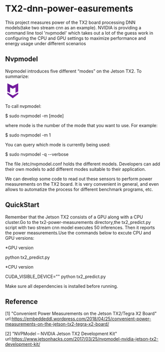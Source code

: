 # TX2-dnn-power-easurements
This project measures power of the TX2 board processing DNN models(take two stream cnn as an example). NVIDIA is providing a command line tool 'nvpmodel' which takes out a lot of the guess work in configuring the CPU and GPU settings to maximize performance and energy usage under different scenarios

## Nvpmodel
Nvpmodel introduces five different “modes” on the Jetson TX2. To summarize:

![alt text](https://github.com/adam-p/markdown-here/raw/master/src/common/images/icon48.png "Logo Title Text 1")

To call nvpmodel:

$ sudo nvpmodel -m [mode]
    
where mode is the number of the mode that you want to use. For example:

$ sudo nvpmodel -m 1

You can query which mode is currently being used:

$ sudo nvpmodel -q --verbose

The file /etc/nvpmodel.conf holds the different models. Developers can add their own models to add different modes suitable to their application.

We can develop some code to read out these sensors to perform power measurements on the TX2 board. It is very convenient in general, and even allows to automatize the process for different benchmark programs, etc.

## QuickStart

Remember that the Jetson TX2 consists of a GPU along with a CPU cluster.Go to the tx2-power-measurements directory,the tx2_predict.py script with two stream cnn model executes 50 inferences. Then it reports the power measurements.Use the commands below to excute CPU and GPU versions:

*GPU version

python tx2_predict.py

*CPU version

CUDA_VISIBLE_DEVICE="" python tx2_predict.py

Make sure all dependencies is installed before running.

## Reference
[1] "Convenient Power Measurements on the Jetson TX2/Tegra X2 Board" url:https://embeddeddl.wordpress.com/2018/04/25/convenient-power-measurements-on-the-jetson-tx2-tegra-x2-board/

[2] "NVPModel – NVIDIA Jetson TX2 Development Kit" url:https://www.jetsonhacks.com/2017/03/25/nvpmodel-nvidia-jetson-tx2-development-kit/

